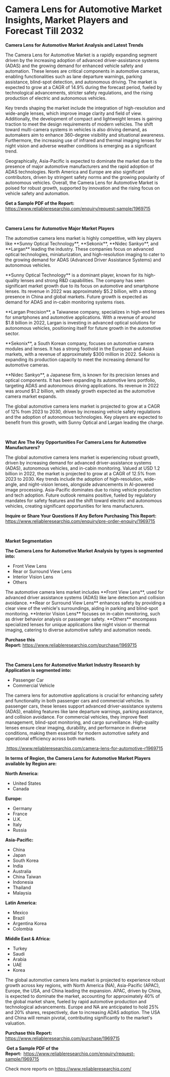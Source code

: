 <p><h1>Camera Lens for Automotive Market Insights, Market Players and Forecast Till 2032</h1></p><p><strong>Camera Lens for Automotive Market Analysis and Latest Trends</strong></p>
<p><p>The Camera Lens for Automotive Market is a rapidly expanding segment driven by the increasing adoption of advanced driver-assistance systems (ADAS) and the growing demand for enhanced vehicle safety and automation. These lenses are critical components in automotive cameras, enabling functionalities such as lane departure warnings, parking assistance, blind-spot detection, and autonomous driving. The market is expected to grow at a CAGR of 14.9% during the forecast period, fueled by technological advancements, stricter safety regulations, and the rising production of electric and autonomous vehicles.</p><p>Key trends shaping the market include the integration of high-resolution and wide-angle lenses, which improve image clarity and field of view. Additionally, the development of compact and lightweight lenses is gaining traction to meet the design requirements of modern vehicles. The shift toward multi-camera systems in vehicles is also driving demand, as automakers aim to enhance 360-degree visibility and situational awareness. Furthermore, the increasing use of infrared and thermal imaging lenses for night vision and adverse weather conditions is emerging as a significant trend.</p><p>Geographically, Asia-Pacific is expected to dominate the market due to the presence of major automotive manufacturers and the rapid adoption of ADAS technologies. North America and Europe are also significant contributors, driven by stringent safety norms and the growing popularity of autonomous vehicles. Overall, the Camera Lens for Automotive Market is poised for robust growth, supported by innovation and the rising focus on vehicle safety and automation.</p></p>
<p><strong>Get a Sample PDF of the Report:&nbsp;</strong> <a href="https://www.reliableresearchiq.com/enquiry/request-sample/1969715?utm_campaign=1088&utm_medium=2&utm_source=Github&utm_content=ia&utm_term=24012025&utm_id=camera-lens-for-automotive">https://www.reliableresearchiq.com/enquiry/request-sample/1969715</a></p>
<p>&nbsp;</p>
<p><strong>Camera Lens for Automotive Major Market Players</strong></p>
<p><p>The automotive camera lens market is highly competitive, with key players like **Sunny Optical Technology**, **Sekonix**, **Nidec Sankyo**, and **Largan** leading the industry. These companies focus on advanced optical technologies, miniaturization, and high-resolution imaging to cater to the growing demand for ADAS (Advanced Driver Assistance Systems) and autonomous vehicles.</p><p>**Sunny Optical Technology** is a dominant player, known for its high-quality lenses and strong R&D capabilities. The company has seen significant market growth due to its focus on automotive and smartphone lenses. Its revenue in 2022 was approximately $5.2 billion, with a strong presence in China and global markets. Future growth is expected as demand for ADAS and in-cabin monitoring systems rises.</p><p>**Largan Precision**, a Taiwanese company, specializes in high-end lenses for smartphones and automotive applications. With a revenue of around $1.8 billion in 2022, Largan is investing in advanced optical solutions for autonomous vehicles, positioning itself for future growth in the automotive sector.</p><p>**Sekonix**, a South Korean company, focuses on automotive camera modules and lenses. It has a strong foothold in the European and Asian markets, with a revenue of approximately $300 million in 2022. Sekonix is expanding its production capacity to meet the increasing demand for automotive cameras.</p><p>**Nidec Sankyo**, a Japanese firm, is known for its precision lenses and optical components. It has been expanding its automotive lens portfolio, targeting ADAS and autonomous driving applications. Its revenue in 2022 was around $1.2 billion, with steady growth expected as the automotive camera market expands.</p><p>The global automotive camera lens market is projected to grow at a CAGR of 12% from 2023 to 2030, driven by increasing vehicle safety regulations and the adoption of autonomous technologies. Key players are expected to benefit from this growth, with Sunny Optical and Largan leading the charge.</p></p>
<p>&nbsp;</p>
<p><strong>What Are The Key Opportunities For Camera Lens for Automotive Manufacturers?</strong></p>
<p><p>The global automotive camera lens market is experiencing robust growth, driven by increasing demand for advanced driver-assistance systems (ADAS), autonomous vehicles, and in-cabin monitoring. Valued at USD 1.2 billion in 2022, the market is projected to grow at a CAGR of 12.5% from 2023 to 2030. Key trends include the adoption of high-resolution, wide-angle, and night-vision lenses, alongside advancements in AI-powered image processing. Asia-Pacific dominates due to rising vehicle production and tech adoption. Future outlook remains positive, fueled by regulatory mandates for safety features and the shift toward electric and autonomous vehicles, creating significant opportunities for lens manufacturers.</p></p>
<p><strong>Inquire or Share Your Questions If Any Before Purchasing This Report:</strong> <a href="https://www.reliableresearchiq.com/enquiry/pre-order-enquiry/1969715?utm_campaign=1088&utm_medium=2&utm_source=Github&utm_content=ia&utm_term=24012025&utm_id=camera-lens-for-automotive">https://www.reliableresearchiq.com/enquiry/pre-order-enquiry/1969715</a></p>
<p>&nbsp;</p>
<p><strong>Market Segmentation</strong></p>
<p><strong>The Camera Lens for Automotive Market Analysis by types is segmented into:</strong></p>
<p><ul><li>Front View Lens</li><li>Rear or Surround View Lens</li><li>Interior Vision Lens</li><li>Others</li></ul></p>
<p><p>The automotive camera lens market includes **Front View Lens**, used for advanced driver assistance systems (ADAS) like lane detection and collision avoidance. **Rear or Surround View Lens** enhances safety by providing a clear view of the vehicle's surroundings, aiding in parking and blind-spot monitoring. **Interior Vision Lens** focuses on in-cabin monitoring, such as driver behavior analysis or passenger safety. **Others** encompass specialized lenses for unique applications like night vision or thermal imaging, catering to diverse automotive safety and automation needs.</p></p>
<p><strong>Purchase this Report:&nbsp;</strong><a href="https://www.reliableresearchiq.com/purchase/1969715?utm_campaign=1088&utm_medium=2&utm_source=Github&utm_content=ia&utm_term=24012025&utm_id=camera-lens-for-automotive">https://www.reliableresearchiq.com/purchase/1969715</a></p>
<p>&nbsp;</p>
<p><strong>The Camera Lens for Automotive Market Industry Research by Application is segmented into:</strong></p>
<p><ul><li>Passenger Car</li><li>Commercial Vehicle</li></ul></p>
<p><p>The camera lens for automotive applications is crucial for enhancing safety and functionality in both passenger cars and commercial vehicles. In passenger cars, these lenses support advanced driver-assistance systems (ADAS), enabling features like lane departure warnings, parking assistance, and collision avoidance. For commercial vehicles, they improve fleet management, blind-spot monitoring, and cargo surveillance. High-quality lenses ensure clear imaging, durability, and performance in diverse conditions, making them essential for modern automotive safety and operational efficiency across both markets.</p></p>
<p><a href="https://www.reliableresearchiq.com/camera-lens-for-automotive-r1969715?utm_campaign=1088&utm_medium=2&utm_source=Github&utm_content=ia&utm_term=24012025&utm_id=camera-lens-for-automotive">&nbsp;https://www.reliableresearchiq.com/camera-lens-for-automotive-r1969715</a></p>
<p><strong>In terms of Region, the Camera Lens for Automotive Market Players available by Region are:</strong></p>
<p>
    <p> <strong> North America: </strong>
        <ul>
            <li>United States</li>
            <li>Canada</li>
        </ul>
        </p> 
    <p> <strong> Europe: </strong>
        <ul>
            <li>Germany</li>
            <li>France</li>
            <li>U.K.</li>
            <li>Italy</li>
            <li>Russia</li>
        </ul>
        </p> 
    <p> <strong> Asia-Pacific: </strong>
        <ul>
            <li>China</li>
            <li>Japan</li>
            <li>South Korea</li>
            <li>India</li>
            <li>Australia</li>
            <li>China Taiwan</li>
            <li>Indonesia</li>
            <li>Thailand</li>
            <li>Malaysia</li>
        </ul>
        </p> 
    <p> <strong> Latin America: </strong>
        <ul>
            <li>Mexico</li>
            <li>Brazil</li>
            <li>Argentina Korea</li>
            <li>Colombia</li>
        </ul>
        </p> 
    <p> <strong> Middle East & Africa: </strong>
        <ul>
            <li>Turkey</li>
            <li>Saudi</li>
            <li>Arabia</li>
            <li>UAE</li>
            <li>Korea</li>
        </ul>
    </p>
    </p>
<p><p>The global automotive camera lens market is projected to experience robust growth across key regions, with North America (NA), Asia-Pacific (APAC), Europe, the USA, and China leading the expansion. APAC, driven by China, is expected to dominate the market, accounting for approximately 40% of the global market share, fueled by rapid automotive production and technological advancements. Europe and NA are anticipated to hold 25% and 20% shares, respectively, due to increasing ADAS adoption. The USA and China will remain pivotal, contributing significantly to the market's valuation.</p></p>
<p><strong>Purchase this Report: </strong><a href="https://www.reliableresearchiq.com/purchase/1969715?utm_campaign=1088&utm_medium=2&utm_source=Github&utm_content=ia&utm_term=24012025&utm_id=camera-lens-for-automotive">https://www.reliableresearchiq.com/purchase/1969715</a></p>
<p>&nbsp;<strong>Get a Sample PDF of the Report:&nbsp;&nbsp;</strong><a href="https://www.reliableresearchiq.com/enquiry/request-sample/1969715?utm_campaign=1088&utm_medium=2&utm_source=Github&utm_content=ia&utm_term=24012025&utm_id=camera-lens-for-automotive">https://www.reliableresearchiq.com/enquiry/request-sample/1969715</a></p>
<p><strong></strong></p>
<p>Check more reports on <a href="https://www.reliableresearchiq.com/?utm_campaign=1088&utm_medium=2&utm_source=Github&utm_content=ia&utm_term=24012025&utm_id=camera-lens-for-automotive">https://www.reliableresearchiq.com/</a></p>